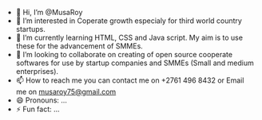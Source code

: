 - 👋 Hi, I’m @MusaRoy
- 👀 I’m interested in Coperate growth especialy for third world country startups.
- 🌱 I’m currently learning HTML, CSS and Java script. My aim is to use these for the advancement of SMMEs.
- 💞️ I’m looking to collaborate on creating of open source cooperate softwares for use by startup companies and SMMEs (Small and medium enterprises).
- 📫 How to reach me  you can contact me on +2761 496 8432 or Email me on musaroy75@gmail.com
- 😄 Pronouns: ...
- ⚡ Fun fact: ...

<!---
MusaRoy/MusaRoy is a ✨ special ✨ repository because its `README.md` (this file) appears on your GitHub profile.
You can click the Preview link to take a look at your changes.
--->
